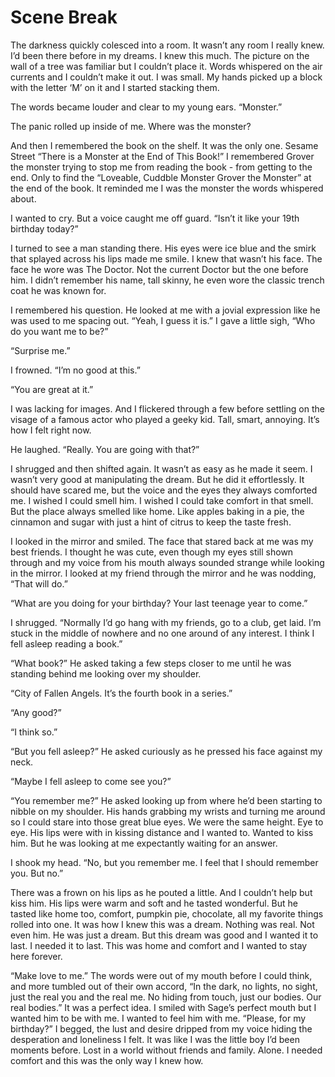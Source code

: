 #  Scene Break

The darkness quickly colesced into a room. It wasn’t any room I really knew. I’d
been there before in my dreams. I knew this much. The picture on the wall of a
tree was familiar but I couldn’t place it. Words whispered on the air currents
and I couldn’t make it out. I was small. My hands picked up a block with the
letter ‘M’ on it and I started stacking them.

The words became louder and clear to my young ears. “Monster.”

The panic rolled up inside of me. Where was the monster?

And then I remembered the book on the shelf. It was the only one. Sesame Street
“There is a Monster at the End of This Book!” I remembered Grover the monster
trying to stop me from reading the book - from getting to the end. Only to find
the “Loveable, Cuddble Monster Grover the Monster” at the end of the book. It
reminded me I was the monster the words whispered about.

I wanted to cry. But a voice caught me off guard. “Isn’t it like your 19th
birthday today?”

I turned to see a man standing there. His eyes were ice blue and the smirk that
splayed across his lips made me smile. I knew that wasn’t his face. The face he
wore was The Doctor. Not the current Doctor but the one before him. I didn’t
remember his name, tall skinny, he even wore the classic trench coat he was
known for.

I remembered his question. He looked at me with a jovial expression like he was
used to me spacing out. “Yeah, I guess it is.” I gave a little sigh, “Who do you
want me to be?”

“Surprise me.”

I frowned. “I’m no good at this.”

“You are great at it.”

I was lacking for images. And I flickered through a few before settling on the
visage of a famous actor who played a geeky kid. Tall, smart, annoying. It’s how
I felt right now.

He laughed. “Really. You are going with that?”

I shrugged and then shifted again. It wasn’t as easy as he made it seem. I
wasn’t very good at manipulating the dream. But he did it effortlessly. It
should have scared me, but the voice and the eyes they always comforted me. I
wished I could smell him. I wished I could take comfort in that smell. But the
place always smelled like home. Like apples baking in a pie, the cinnamon and
sugar with just a hint of citrus to keep the taste fresh.

I looked in the mirror and smiled. The face that stared back at me was my best
friends. I thought he was cute, even though my eyes still shown through and my
voice from his mouth always sounded strange while looking in the mirror. I
looked at my friend through the mirror and he was nodding, “That will do.”

“What are you doing for your birthday? Your last teenage year to come.”

I shrugged. “Normally I’d go hang with my friends, go to a club, get laid. I’m
stuck in the middle of nowhere and no one around of any interest. I think I fell
asleep reading a book.”

“What book?” He asked taking a few steps closer to me until he was standing
behind me looking over my shoulder.

“City of Fallen Angels. It’s the fourth book in a series.”

“Any good?”

“I think so.”

“But you fell asleep?” He asked curiously as he pressed his face against my
neck.

“Maybe I fell asleep to come see you?”

“You remember me?” He asked looking up from where he’d been starting to nibble
on my shoulder. His hands grabbing my wrists and turning me around so I could
stare into those great blue eyes. We were the same height. Eye to eye. His lips
were with in kissing distance and I wanted to. Wanted to kiss him. But he was
looking at me expectantly waiting for an answer.

I shook my head. “No, but you remember me. I feel that I should remember you.
But no.”

There was a frown on his lips as he pouted a little. And I couldn’t help but
kiss him. His lips were warm and soft and he tasted wonderful. But he tasted
like home too, comfort, pumpkin pie, chocolate, all my favorite things rolled
into one. It was how I knew this was a dream. Nothing was real. Not even him. He
was just a dream. But this dream was good and I wanted it to last. I needed it
to last. This was home and comfort and I wanted to stay here forever.

“Make love to me.” The words were out of my mouth before I could think, and more
tumbled out of their own accord, “In the dark, no lights, no sight, just the
real you and the real me. No hiding from touch, just our bodies. Our real
bodies.” It was a perfect idea. I smiled with Sage’s perfect mouth but I wanted
him to be with me. I wanted to feel him with me. “Please, for my birthday?” I
begged, the lust and desire dripped from my voice hiding the desperation and
loneliness I felt. It was like I was the little boy I’d been moments before.
Lost in a world without friends and family. Alone. I needed comfort and this was
the only way I knew how.


<!--stackedit_data:
eyJoaXN0b3J5IjpbOTQwMDE5NTIwXX0=
-->